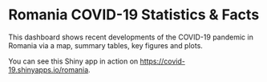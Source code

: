 # Romania COVID-19 Statistics & Facts 

This dashboard shows recent developments of the COVID-19 pandemic in Romania via a map, summary tables, key figures and plots.

You can see this Shiny app in action on https://covid-19.shinyapps.io/romania.

